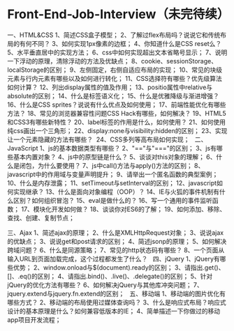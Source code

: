 # Front-End-Job-Interview（未完待续）

一、HTML&CSS
  1、简述CSS盒子模型；
  2、了解过flex布局吗？说说它和传统布局的有何不同？
  3、如何实现1px像素的边框；
  4、你知道什么是CSS reset么？
  5、水平垂直居中的实现方法；
  6、css中如何实现超出文本省略号显示；
  7、说明一下浮动的原理，清除浮动的方法及优缺点；
  8、cookie、sessionStorage、localStorage的区别；
  9、左侧固定，右侧自适应布局的实现；
  10、常见的块级元素与行内元素有哪些以及如何进行转化；
  11、CSS选择符有哪些？优先级算法如何计算？
  12、列出display属性的值及作用；
  13、positio属性中relative与absolute的区别；
  14、什么是标签语义化；
  15、什么是优雅降级与渐进增强？
  16、什么是CSS sprites？说说有什么优点及如何使用；
  17、前端性能优化有哪些方法？
  18、常见的浏览器兼容性问题CSS Hack有哪些，如何解决？
  19、HTML5和CSS3有哪些新特性？
  20、label标签的作用是什么，如何使用？
  21、如何使用纯css画出一个三角形；
  22、display:none与visibility:hidden的区别；
  23、实现让一个元素隐藏的方法有哪些？
  24、CSS多列等高布局如何实现；
  
二、JavaScript
  1、js的基本数据类型有哪些？
  2、"=="与"==="的区别；
  3、js有哪些基本内置对象？
  4、js中的原型链是什么？
  5、谈谈对this对象的理解；
  6、什么是闭包，为什么要使用？
  7、js中call()方法与apply()方法的区别；
  8、javascript中的作用域与变量声明提升；
  9、请举出一个匿名函数的典型案例；
  10、什么是内存泄露；
  11、setTimeout与setInterval的区别；
  12、javascript如何实现继承？
  13、什么是面向对象编程（OOP）？
  14、IE与火狐的事件机制有什么区别？如何组织冒泡？
  15、eval是做什么的？
  16、写一个通用的事件监听函数；
  17、模块化开发如何做？
  18、谈谈你对ES6的了解；
  19、如何添加、移除、查找、创建、复制节点；
  
三、Ajax
  1、简述ajax的原理；
  2、什么是XMLHttpRequest对象；
  3、说说ajax的优缺点；
  3、说说get和post请求的区别；
  4、简述jsonp的原理；
  5、如何解决跨域问题？
  6、什么是同源策略；
  7、常见的http状态码有哪些？
  8、一个页面从输入URL到页面加载完成，这个过程都发生了什么？
  
四、jQuery
  1、jQuery有哪些优势；
  2、window.onload与$(document).ready的区别；
  3、请指出.get()、[]、.eq()的区别；
  4、请指出.bind()、.live()、.delegate()的区别；
  5、针对jQuery的优化方法有哪些？
  6、如何解决jQuery与其他库冲突问题；
  7、jquery.extend与jquery.fn.extend的区别；
  
五、移动端
  1、移动端的图片优化有哪些方式？
  2、移动端的布局使用过媒体查询吗？
  3、什么是响应式布局？响应式设计的基本原理是什么？如何兼容低版本的IE；
  4、简单描述一下你做过的移动app项目开发流程；
